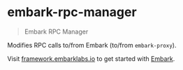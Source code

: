 embark-rpc-manager
==========================

> Embark RPC Manager

Modifies RPC calls to/from Embark (to/from `embark-proxy`).

Visit [framework.embarklabs.io](https://framework.embarklabs.io/) to get started with
[Embark](https://github.com/embarklabs/embark).
